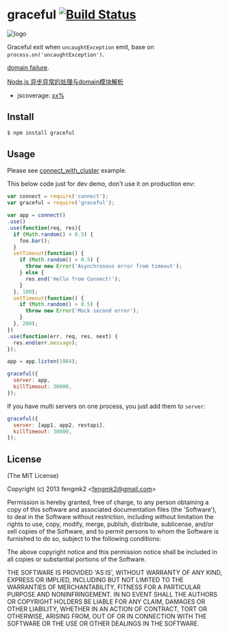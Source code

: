 graceful [![Build Status](https://secure.travis-ci.org/fengmk2/graceful.png)](http://travis-ci.org/fengmk2/graceful)
=======

![logo](https://raw.github.com/fengmk2/graceful/master/logo.png)

Graceful exit when `uncaughtException` emit, base on `process.on('uncaughtException')`.

[domain failure](https://github.com/fengmk2/domain-middleware/blob/master/example/failure.js).

[Node.js 异步异常的处理与domain模块解析](http://deadhorse.me/nodejs/2013/04/13/exception_and_domain.html)

* jscoverage: [xx%](http://fengmk2.github.com/coverage/graceful.html)

## Install

```bash
$ npm install graceful
```

## Usage

Please see [connect_with_cluster](https://github.com/fengmk2/graceful/tree/master/example/connect_with_cluster) example.

This below code just for dev demo, don't use it on production env: 

```js
var connect = require('connect');
var graceful = require('graceful');

var app = connect()
.use()
.use(function(req, res){
  if (Math.random() > 0.5) {
    foo.bar();
  }
  setTimeout(function() {
    if (Math.random() > 0.5) {
      throw new Error('Asynchronous error from timeout');
    } else {
      res.end('Hello from Connect!');
    }
  }, 100);
  setTimeout(function() {
    if (Math.random() > 0.5) {
      throw new Error('Mock second error');
    }
  }, 200);
})
.use(function(err, req, res, next) {
  res.end(err.message);
});

app = app.listen(1984);

graceful({
  server: app,
  killTimeout: 30000,
});
```

If you have multi servers on one process, you just add them to `server`:

```js
graceful({
  server: [app1, app2, restapi],
  killTimeout: 30000,
});
```

## License 

(The MIT License)

Copyright (c) 2013 fengmk2 &lt;fengmk2@gmail.com&gt;

Permission is hereby granted, free of charge, to any person obtaining
a copy of this software and associated documentation files (the
'Software'), to deal in the Software without restriction, including
without limitation the rights to use, copy, modify, merge, publish,
distribute, sublicense, and/or sell copies of the Software, and to
permit persons to whom the Software is furnished to do so, subject to
the following conditions:

The above copyright notice and this permission notice shall be
included in all copies or substantial portions of the Software.

THE SOFTWARE IS PROVIDED 'AS IS', WITHOUT WARRANTY OF ANY KIND,
EXPRESS OR IMPLIED, INCLUDING BUT NOT LIMITED TO THE WARRANTIES OF
MERCHANTABILITY, FITNESS FOR A PARTICULAR PURPOSE AND NONINFRINGEMENT.
IN NO EVENT SHALL THE AUTHORS OR COPYRIGHT HOLDERS BE LIABLE FOR ANY
CLAIM, DAMAGES OR OTHER LIABILITY, WHETHER IN AN ACTION OF CONTRACT,
TORT OR OTHERWISE, ARISING FROM, OUT OF OR IN CONNECTION WITH THE
SOFTWARE OR THE USE OR OTHER DEALINGS IN THE SOFTWARE.
